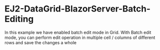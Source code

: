 # EJ2-DataGrid-BlazorServer-Batch-Editing
In this example we have enabled batch edit mode in Grid. With Batch edit mode, you can perform edit operation in multiple cell / columns of different rows and save the changes a whole 
